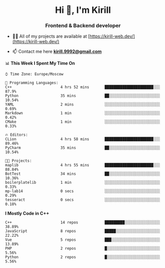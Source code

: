 <h1 align="center">Hi 👋, I'm Kirill</h1>
<h3 align="center">Frontend & Backend developer</h3>

- 👨‍💻 All of my projects are available at [https://kirill-web.dev/](https://kirill-web.dev/)

- 📫 Contact me here **kirill.9992@gmail.com**











<!--START_SECTION:waka-->
📊 **This Week I Spent My Time On** 

```text
⌚︎ Time Zone: Europe/Moscow

💬 Programming Languages: 
C++                      4 hrs 52 mins       ██████████████████████░░░   87.9% 
Python                   35 mins             ██░░░░░░░░░░░░░░░░░░░░░░░   10.54% 
YAML                     2 mins              ░░░░░░░░░░░░░░░░░░░░░░░░░   0.69% 
Markdown                 1 min               ░░░░░░░░░░░░░░░░░░░░░░░░░   0.42% 
CMake                    1 min               ░░░░░░░░░░░░░░░░░░░░░░░░░   0.33%

🔥 Editors: 
CLion                    4 hrs 58 mins       ██████████████████████░░░   89.46% 
PyCharm                  35 mins             ██░░░░░░░░░░░░░░░░░░░░░░░   10.54%

🐱‍💻 Projects: 
maplib                   4 hrs 55 mins       ██████████████████████░░░   88.84% 
BotTest                  34 mins             ██░░░░░░░░░░░░░░░░░░░░░░░   10.36% 
boilerplatelib           1 min               ░░░░░░░░░░░░░░░░░░░░░░░░░   0.33% 
mp-lab14                 0 secs              ░░░░░░░░░░░░░░░░░░░░░░░░░   0.29% 
tesseract                0 secs              ░░░░░░░░░░░░░░░░░░░░░░░░░   0.18%

```

**I Mostly Code in C++** 

```text
C++                      14 repos            █████████░░░░░░░░░░░░░░░░   38.89% 
JavaScript               8 repos             █████░░░░░░░░░░░░░░░░░░░░   22.22% 
Vue                      5 repos             ███░░░░░░░░░░░░░░░░░░░░░░   13.89% 
PHP                      2 repos             █░░░░░░░░░░░░░░░░░░░░░░░░   5.56% 
Python                   2 repos             █░░░░░░░░░░░░░░░░░░░░░░░░   5.56%

```



<!--END_SECTION:waka-->
